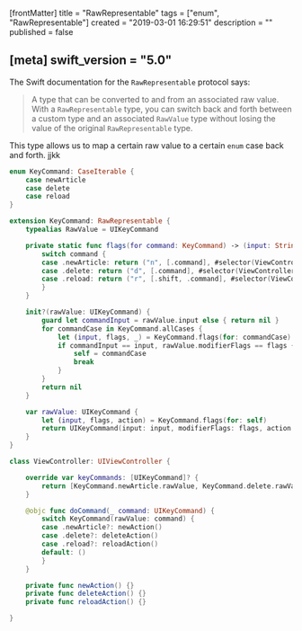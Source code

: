 [frontMatter]
title = "RawRepresentable"
tags = ["enum", "RawRepresentable"]
created = "2019-03-01 16:29:51"
description = ""
published = false

[meta]
swift_version = "5.0"
---

The Swift documentation for the `RawRepresentable` protocol says:

> A type that can be converted to and from an associated raw value.
> With a `RawRepresentable` type, you can switch back and forth between a
> custom type and an associated `RawValue` type without losing the value of
> the original `RawRepresentable` type.

This type allows us to map a certain raw value to a certain `enum` case back and forth. 
jjkk


``` Swift
enum KeyCommand: CaseIterable {
    case newArticle
    case delete
    case reload
}

extension KeyCommand: RawRepresentable {
    typealias RawValue = UIKeyCommand

    private static func flags(for command: KeyCommand) -> (input: String, modifierFlags: UIKeyModifierFlags, Selector) {
        switch command {
        case .newArticle: return ("n", [.command], #selector(ViewController.doCommand(_ :)))
        case .delete: return ("d", [.command], #selector(ViewController.doCommand(_ :)))
        case .reload: return ("r", [.shift, .command], #selector(ViewController.doCommand(_ :)))
        }
    }

    init?(rawValue: UIKeyCommand) {
        guard let commandInput = rawValue.input else { return nil }
        for commandCase in KeyCommand.allCases {
            let (input, flags, _) = KeyCommand.flags(for: commandCase)
            if commandInput == input, rawValue.modifierFlags == flags {
                self = commandCase
                break
            }
        }
        return nil
    }

    var rawValue: UIKeyCommand {
        let (input, flags, action) = KeyCommand.flags(for: self)
        return UIKeyCommand(input: input, modifierFlags: flags, action: action)
    }
}

class ViewController: UIViewController {

    override var keyCommands: [UIKeyCommand]? {
        return [KeyCommand.newArticle.rawValue, KeyCommand.delete.rawValue, KeyCommand.reload.rawValue]
    }

    @objc func doCommand(_ command: UIKeyCommand) {
        switch KeyCommand(rawValue: command) {
        case .newArticle?: newAction()
        case .delete?: deleteAction()
        case .reload?: reloadAction()
        default: ()
        }
    }

    private func newAction() {}
    private func deleteAction() {}
    private func reloadAction() {}

}
```
